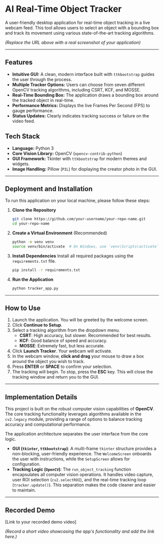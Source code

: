 # AI Real-Time Object Tracker

A user-friendly desktop application for real-time object tracking in a live webcam feed. This tool allows users to select an object with a bounding box and track its movement using various state-of-the-art tracking algorithms.

  
*(Replace the URL above with a real screenshot of your application)*

---

## Features

- **Intuitive GUI:** A clean, modern interface built with `ttkbootstrap` guides the user through the process.
- **Multiple Tracker Options:** Users can choose from seven different OpenCV tracking algorithms, including CSRT, KCF, and MOSSE.
- **Real-Time Bounding Box:** The application draws a bounding box around the tracked object in real-time.
- **Performance Metrics:** Displays the live Frames Per Second (FPS) to gauge performance.
- **Status Updates:** Clearly indicates tracking success or failure on the video feed.

## Tech Stack

- **Language:** Python 3
- **Core Vision Library:** OpenCV (`opencv-contrib-python`)
- **GUI Framework:** Tkinter with `ttkbootstrap` for modern themes and widgets.
- **Image Handling:** Pillow (`PIL`) for displaying the creator photo in the GUI.

---

## Deployment and Installation

To run this application on your local machine, please follow these steps:

1.  **Clone the Repository**
    ```bash
    git clone https://github.com/your-username/your-repo-name.git
    cd your-repo-name
    ```

2.  **Create a Virtual Environment** (Recommended)
    ```bash
    python -m venv venv
    source venv/bin/activate  # On Windows, use `venv\Scripts\activate`
    ```

3.  **Install Dependencies**
    Install all required packages using the `requirements.txt` file.
    ```bash
    pip install -r requirements.txt
    ```

4.  **Run the Application**
    ```bash
    python tracker_app.py
    ```

---

## How to Use

1.  Launch the application. You will be greeted by the welcome screen.
2.  Click **Continue to Setup**.
3.  Select a tracking algorithm from the dropdown menu.
    - **CSRT**: High accuracy, but slower. Recommended for best results.
    - **KCF**: Good balance of speed and accuracy.
    - **MOSSE**: Extremely fast, but less accurate.
4.  Click **Launch Tracker**. Your webcam will activate.
5.  In the webcam window, **click and drag** your mouse to draw a box around the object you wish to track.
6.  Press **ENTER** or **SPACE** to confirm your selection.
7.  The tracking will begin. To stop, press the **ESC** key. This will close the tracking window and return you to the GUI.

---

## Implementation Details

This project is built on the robust computer vision capabilities of **OpenCV**. The core tracking functionality leverages algorithms available in the `cv2.legacy` module, providing a range of options to balance tracking accuracy and computational performance.

The application architecture separates the user interface from the core logic.
-   **GUI (`tkinter`, `ttkbootstrap`)**: A multi-frame `tkinter` structure provides a non-blocking, user-friendly experience. The `WelcomeScreen` onboards the user with instructions, while the `SetupScreen` allows for configuration.
-   **Tracking Logic (`OpenCV`)**: The `run_object_tracking` function encapsulates all computer vision operations. It handles video capture, user ROI selection (`cv2.selectROI`), and the real-time tracking loop (`tracker.update()`). This separation makes the code cleaner and easier to maintain.

---
## Recorded Demo

[Link to your recorded demo video]

*(Record a short video showcasing the app's functionality and add the link here.)*
